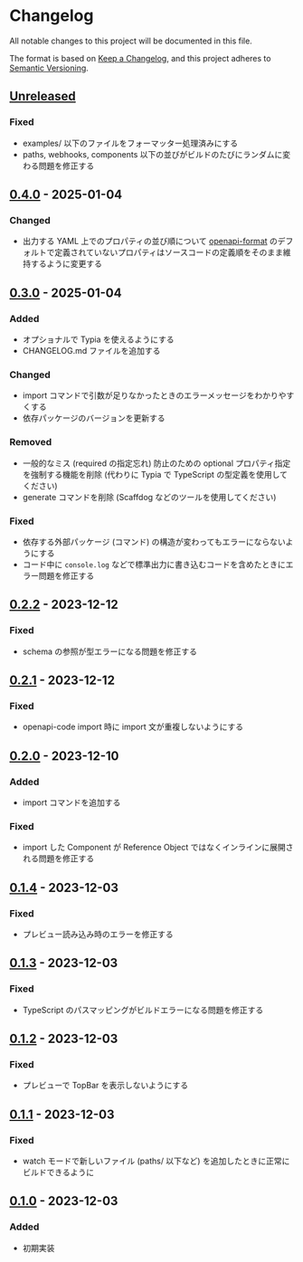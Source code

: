 # Changelog

All notable changes to this project will be documented in this file.

The format is based on [Keep a Changelog](https://keepachangelog.com/en/1.1.0/),
and this project adheres to [Semantic Versioning](https://semver.org/spec/v2.0.0.html).

## [Unreleased]

### Fixed

- examples/ 以下のファイルをフォーマッター処理済みにする
- paths, webhooks, components 以下の並びがビルドのたびにランダムに変わる問題を修正する

## [0.4.0] - 2025-01-04

### Changed

- 出力する YAML 上でのプロパティの並び順について [openapi-format](https://www.npmjs.com/package/openapi-format) のデフォルトで定義されていないプロパティはソースコードの定義順をそのまま維持するように変更する

## [0.3.0] - 2025-01-04

### Added

- オプショナルで Typia を使えるようにする
- CHANGELOG.md ファイルを追加する

### Changed

- import コマンドで引数が足りなかったときのエラーメッセージをわかりやすくする
- 依存パッケージのバージョンを更新する

### Removed

- 一般的なミス (required の指定忘れ) 防止のための optional プロパティ指定を強制する機能を削除 (代わりに Typia で TypeScript の型定義を使用してください)
- generate コマンドを削除 (Scaffdog などのツールを使用してください)

### Fixed

- 依存する外部パッケージ (コマンド) の構造が変わってもエラーにならないようにする
- コード中に `console.log` などで標準出力に書き込むコードを含めたときにエラー問題を修正する

## [0.2.2] - 2023-12-12

### Fixed

- schema の参照が型エラーになる問題を修正する

## [0.2.1] - 2023-12-12

### Fixed

- openapi-code import 時に import 文が重複しないようにする

## [0.2.0] - 2023-12-10

### Added

- import コマンドを追加する

### Fixed

- import した Component が Reference Object ではなくインラインに展開される問題を修正する

## [0.1.4] - 2023-12-03

### Fixed

- プレビュー読み込み時のエラーを修正する

## [0.1.3] - 2023-12-03

### Fixed

- TypeScript のパスマッピングがビルドエラーになる問題を修正する

## [0.1.2] - 2023-12-03

### Fixed

- プレビューで TopBar を表示しないようにする

## [0.1.1] - 2023-12-03

### Fixed

- watch モードで新しいファイル (paths/ 以下など) を追加したときに正常にビルドできるように

## [0.1.0] - 2023-12-03

### Added

- 初期実装

[unreleased]: https://github.com/KoharaKazuya/openapi-code-toolchain/compare/v0.4.0...HEAD
[0.4.0]: https://github.com/KoharaKazuya/openapi-code-toolchain/compare/v0.3.0...v0.4.0
[0.3.0]: https://github.com/KoharaKazuya/openapi-code-toolchain/compare/v0.2.2...v0.3.0
[0.2.2]: https://github.com/KoharaKazuya/openapi-code-toolchain/compare/v0.2.1...v0.2.2
[0.2.1]: https://github.com/KoharaKazuya/openapi-code-toolchain/compare/v0.2.0...v0.2.1
[0.2.0]: https://github.com/KoharaKazuya/openapi-code-toolchain/compare/v0.1.4...v0.2.0
[0.1.4]: https://github.com/KoharaKazuya/openapi-code-toolchain/compare/v0.1.3...v0.1.4
[0.1.3]: https://github.com/KoharaKazuya/openapi-code-toolchain/compare/v0.1.2...v0.1.3
[0.1.2]: https://github.com/KoharaKazuya/openapi-code-toolchain/compare/v0.1.1...v0.1.2
[0.1.1]: https://github.com/KoharaKazuya/openapi-code-toolchain/compare/v0.1.0...v0.1.1
[0.1.0]: https://github.com/KoharaKazuya/openapi-code-toolchain/compare/2cb03f3...v0.1.0
